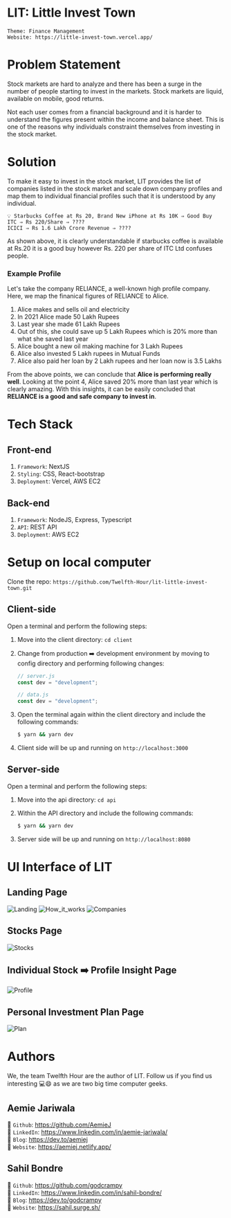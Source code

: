 # LIT: Little Invest Town

`Theme: Finance Management`  
`Website: https://little-invest-town.vercel.app/`

# Problem Statement

Stock markets are hard to analyze and there has been a surge in the number of people starting to invest in the markets. Stock markets are liquid, available on mobile, good returns.

Not each user comes from a financial background and it is harder to understand the figures present within the income and balance sheet. This is one of the reasons why individuals constraint themselves from investing in the stock market.

# Solution

To make it easy to invest in the stock market, LIT provides the list of companies listed in the stock market and scale down company profiles and map them to individual financial profiles such that it is understood by any individual.

```
💡 Starbucks Coffee at Rs 20, Brand New iPhone at Rs 10K ⇒ Good Buy
ITC ⇒ Rs 220/Share ⇒ ????
ICICI ⇒ Rs 1.6 Lakh Crore Revenue ⇒ ????
```
As shown above, it is clearly understandable if starbucks coffee is available at Rs.20 it is a good buy however Rs. 220 per share of ITC Ltd confuses people. 

### Example Profile
Let's take the company RELIANCE, a well-known high profile company. Here, we map the finanical figures of RELIANCE to Alice. 

1. Alice makes and sells oil and electricity
2. In 2021 Alice made 50 Lakh Rupees
3. Last year she made 61 Lakh Rupees
4. Out of this, she could save up 5 Lakh Rupees which is 20% more than what she saved last year
5. Alice bought a new oil making machine for 3 Lakh Rupees
6. Alice also invested 5 Lakh rupees in Mutual Funds
7. Alice also paid her loan by 2 Lakh rupees and her loan now is 3.5 Lakhs

From the above points, we can conclude that **Alice is performing really well**. Looking at the point 4, Alice saved 20% more than last year which is clearly amazing. With this insights, it can be easily concluded that **RELIANCE is a good and safe company to invest in**.

# Tech Stack

## Front-end 
1. `Framework`: NextJS 
2. `Styling`: CSS, React-bootstrap
3. `Deployment`: Vercel, AWS EC2

## Back-end 
1. `Framework`: NodeJS, Express, Typescript 
2. `API`: REST API
3. `Deployment`: AWS EC2

# Setup on local computer
Clone the repo: `https://github.com/Twelfth-Hour/lit-little-invest-town.git`

## Client-side
Open a terminal and perform the following steps:

1. Move into the client directory: `cd client`
2. Change from production ➡️ development environment by moving to config directory and performing following changes:

    ```javascript
    // server.js
    const dev = "development";
    ```

    ```javascript
    // data.js
    const dev = "development";
    ```

3. Open the terminal again within the client directory and include the following commands: 
    ```bash
    $ yarn && yarn dev
    ```

4. Client side will be up and running on `http://localhost:3000`

## Server-side
Open a terminal and perform the following steps:

1. Move into the api directory: `cd api`
2. Within the API directory and include the following commands: 
    ```bash
    $ yarn && yarn dev
    ```

4. Server side will be up and running on `http://localhost:8080`

# UI Interface of LIT 

## Landing Page
![Landing](./image/landing/Landing.png)
![How_it_works](./image/landing/How_it_works.png)
![Companies](./image/landing/Companies.png)

## Stocks Page 
![Stocks](./image/stocks/Stocks.png)

## Individual Stock ➡️ Profile Insight Page
![Profile](./image/profile/Insight.png)

## Personal Investment Plan Page
![Plan](./image/profile/Plan.png)

# Authors 
We, the team Twelfth Hour are the author of LIT. Follow us if you find us interesting 💻😄 as we are two big time computer geeks. 

## Aemie Jariwala
📌 `Github`: https://github.com/AemieJ <br/>
📌 `LinkedIn`: https://www.linkedin.com/in/aemie-jariwala/ <br/>
📌 `Blog`: https://dev.to/aemiej <br/>
📌 `Website`: https://aemiej.netlify.app/ <br/>

## Sahil Bondre
📌 `Github`: https://github.com/godcrampy <br/>
📌 `LinkedIn`: https://www.linkedin.com/in/sahil-bondre/ <br/>
📌 `Blog`: https://dev.to/godcrampy <br/>
📌 `Website`: https://sahil.surge.sh/ <br/>